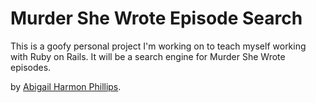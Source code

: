 # Murder She Wrote Episode Search

This is a goofy personal project I'm working on to teach myself working with Ruby on Rails. It will be a search engine for Murder She Wrote episodes.

by [Abigail Harmon Phillips](http://harmonphillips.com).
